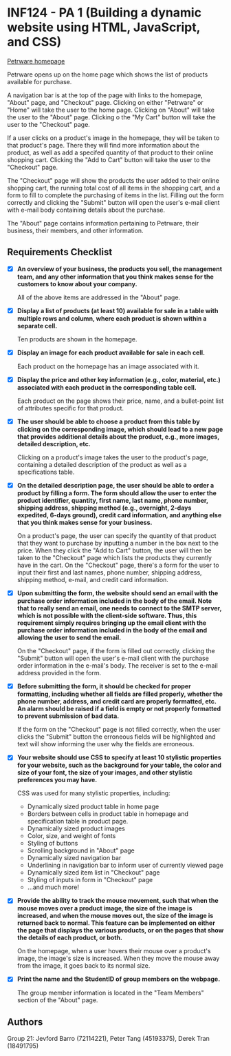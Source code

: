 # INF124 - PA 1 (Building a dynamic website using HTML, JavaScript, and CSS)
[Petrware homepage](http://circinus-26.ics.uci.edu:8080/project1/index.html)

Petrware opens up on the home page which shows the list of products available for purchase. 

A navigation bar is at the top of the page with links to the homepage, "About" page, and "Checkout" page. Clicking on either "Petrware" or "Home" will take the user to the home page. Clicking on "About" will take the user to the "About" page. Clicking o the "My Cart" button will take the user to the "Checkout" page.

If a user clicks on a product's image in the homepage, they will be taken to that product's page. There they will find more information about the product, as well as add a specifed quantity of that product to their online shopping cart. Clicking the "Add to Cart" button will take the user to the "Checkout" page.

The "Checkout" page will show the products the user added to their online shopping cart, the running total cost of all items in the shopping cart, and a form to fill to complete the purchasing of items in the list. Filling out the form correctly and clicking the "Submit" button will open the user's e-mail client with e-mail body containing details about the purchase.

The "About" page contains information pertaining to Petrware, their business, their members, and other information.

## Requirements Checklist

- [x] **An overview of your business, the products you sell, the management team, and any other information that you think makes sense for the customers to know about your company.**

   All of the above items are addressed in the "About" page.

- [x] **Display a list of products (at least 10) available for sale in a table with multiple rows and column, where each product is shown within a separate cell.**

   Ten products are shown in the homepage.

- [x] **Display an image for each product available for sale in each cell.**

   Each product on the homepage has an image associated with it.
   
- [x] **Display the price and other key information (e.g., color, material, etc.) associated with each product in the corresponding table cell.**
   
   Each product on the page shows their price, name, and a bullet-point list of attributes specific for that product.
   
- [x] **The user should be able to choose a product from this table by clicking on the corresponding image, which should lead to a new page that provides additional details about the product, e.g., more images, detailed description, etc.** 

   Clicking on a product's image takes the user to the product's page, containing a detailed description of the product as well as a specifications table.

- [x] **On the detailed description page, the user should be able to order a product by filling a form. The form should allow the user to enter the product identifier, quantity, first name, last name, phone number, shipping address, shipping method (e.g., overnight, 2-days expedited, 6-days ground), credit card information, and anything else that you think makes sense for your business.**

   On a product's page, the user can specify the quantity of that product that they want to purchase by inputting a number in the box next to the price. When they click the "Add to Cart" button, the user will then be taken to the "Checkout" page which lists the products they currently have in the cart. On the "Checkout" page, there's a form for the user to input their first and last names, phone number, shipping address, shipping method, e-mail, and credit card information.

- [x] **Upon submitting the form, the website should send an email with the purchase order information included in the body of the email. Note that to really send an email, one needs to connect to the SMTP server, which is not possible with the client-side software. Thus, this requirement simply requires bringing up the email client with the purchase order information included in the body of the email and allowing the user to send the email.**

   On the "Checkout" page, if the form is filled out correctly, clicking the "Submit" button will open the user's e-mail client with the purchase order information in the e-mail's body. The receiver is set to the e-mail address provided in the form.

- [x] **Before submitting the form, it should be checked for proper formatting, including whether all fields are filled properly, whether the phone number, address, and credit card are properly formatted, etc. An alarm should be raised if a field is empty or not properly formatted to prevent submission of bad data.** 

   If the form on the "Checkout" page is not filled correctly, when the user clicks the "Submit" button the erroneous fields will be highlighted and text will show informing the user why the fields are erroneous.
   
- [x] **Your website should use CSS to specify at least 10 stylistic properties for your website, such as the background for your table, the color and size of your font, the size of your images, and other stylistic preferences you may have.**

   CSS was used for many stylistic properties, including:
   * Dynamically sized product table in home page
   * Borders between cells in product table in homepage and specification table in product page.
   * Dynamically sized product images
   * Color, size, and weight of fonts
   * Styling of buttons
   * Scrolling background in "About" page
   * Dynamically sized navigation bar
   * Underlining in navigation bar to inform user of currently viewed page
   * Dynamically sized item list in "Checkout" page
   * Styling of inputs in form in "Checkout" page
   * ...and much more!

- [x] **Provide the ability to track the mouse movement, such that when the mouse moves over a product image, the size of the image is increased, and when the mouse moves out, the size of the image is returned back to normal. This feature can be implemented on either the page that displays the various products, or on the pages that show the details of each product, or both.**

  On the homepage, when a user hovers their mouse over a product's image, the image's size is increased. When they move the mouse away from the image, it goes back to its normal size.

- [x] **Print the name and the StudentID of group members on the webpage.**

  The group member information is located in the "Team Members" section of the "About" page.

## Authors
Group 21: Jevford Barro (72114221), Peter Tang (45193375), Derek Tran (18491795)
